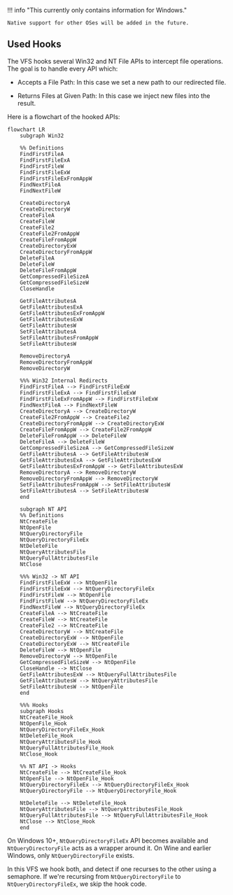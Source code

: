 !!! info "This currently only contains information for Windows."

    Native support for other OSes will be added in the future.

## Used Hooks

The VFS hooks several Win32 and NT File APIs to intercept file operations. The goal is to handle every API which:

- Accepts a File Path: In this case we set a new path to our redirected file.

- Returns Files at Given Path: In this case we inject new files into the result.

Here is a flowchart of the hooked APIs:

```mermaid
flowchart LR
    subgraph Win32

    %% Definitions
    FindFirstFileA
    FindFirstFileExA
    FindFirstFileW
    FindFirstFileExW
    FindFirstFileExFromAppW
    FindNextFileA
    FindNextFileW

    CreateDirectoryA
    CreateDirectoryW
    CreateFileA
    CreateFileW
    CreateFile2
    CreateFile2FromAppW
    CreateFileFromAppW
    CreateDirectoryExW
    CreateDirectoryFromAppW
    DeleteFileA
    DeleteFileW
    DeleteFileFromAppW
    GetCompressedFileSizeA
    GetCompressedFileSizeW
    CloseHandle

    GetFileAttributesA
    GetFileAttributesExA
    GetFileAttributesExFromAppW
    GetFileAttributesExW
    GetFileAttributesW
    SetFileAttributesA
    SetFileAttributesFromAppW
    SetFileAttributesW

    RemoveDirectoryA
    RemoveDirectoryFromAppW
    RemoveDirectoryW

    %%% Win32 Internal Redirects
    FindFirstFileA --> FindFirstFileExW
    FindFirstFileExA --> FindFirstFileExW
    FindFirstFileExFromAppW --> FindFirstFileExW
    FindNextFileA --> FindNextFileW
    CreateDirectoryA --> CreateDirectoryW
    CreateFile2FromAppW --> CreateFile2
    CreateDirectoryFromAppW --> CreateDirectoryExW
    CreateFileFromAppW --> CreateFile2FromAppW
    DeleteFileFromAppW --> DeleteFileW
    DeleteFileA --> DeleteFileW
    GetCompressedFileSizeA --> GetCompressedFileSizeW
    GetFileAttributesA --> GetFileAttributesW
    GetFileAttributesExA --> GetFileAttributesExW
    GetFileAttributesExFromAppW --> GetFileAttributesExW
    RemoveDirectoryA --> RemoveDirectoryW
    RemoveDirectoryFromAppW --> RemoveDirectoryW
    SetFileAttributesFromAppW --> SetFileAttributesW
    SetFileAttributesA --> SetFileAttributesW
    end

    subgraph NT API
    %% Definitions
    NtCreateFile
    NtOpenFile
    NtQueryDirectoryFile
    NtQueryDirectoryFileEx
    NtDeleteFile
    NtQueryAttributesFile
    NtQueryFullAttributesFile
    NtClose

    %%% Win32 -> NT API
    FindFirstFileExW --> NtOpenFile
    FindFirstFileExW --> NtQueryDirectoryFileEx
    FindFirstFileW --> NtOpenFile
    FindFirstFileW --> NtQueryDirectoryFileEx
    FindNextFileW --> NtQueryDirectoryFileEx
    CreateFileA --> NtCreateFile
    CreateFileW --> NtCreateFile
    CreateFile2 --> NtCreateFile
    CreateDirectoryW --> NtCreateFile
    CreateDirectoryExW --> NtOpenFile
    CreateDirectoryExW --> NtCreateFile
    DeleteFileW --> NtOpenFile
    RemoveDirectoryW --> NtOpenFile
    GetCompressedFileSizeW --> NtOpenFile
    CloseHandle --> NtClose
    GetFileAttributesExW --> NtQueryFullAttributesFile
    GetFileAttributesW --> NtQueryAttributesFile
    SetFileAttributesW --> NtOpenFile
    end

    %%% Hooks
    subgraph Hooks
    NtCreateFile_Hook
    NtOpenFile_Hook
    NtQueryDirectoryFileEx_Hook
    NtDeleteFile_Hook
    NtQueryAttributesFile_Hook
    NtQueryFullAttributesFile_Hook
    NtClose_Hook

    %% NT API -> Hooks
    NtCreateFile --> NtCreateFile_Hook
    NtOpenFile --> NtOpenFile_Hook
    NtQueryDirectoryFileEx --> NtQueryDirectoryFileEx_Hook
    NtQueryDirectoryFile --> NtQueryDirectoryFile_Hook

    NtDeleteFile --> NtDeleteFile_Hook
    NtQueryAttributesFile --> NtQueryAttributesFile_Hook
    NtQueryFullAttributesFile --> NtQueryFullAttributesFile_Hook
    NtClose --> NtClose_Hook
    end
```

On Windows 10+, `NtQueryDirectoryFileEx` API becomes available and `NtQueryDirectoryFile` acts as
a wrapper around it. On Wine and earlier Windows, only `NtQueryDirectoryFile` exists.

In this VFS we hook both, and detect if one recurses to the other using a semaphore. If we're
recursing from `NtQueryDirectoryFile` to `NtQueryDirectoryFileEx`, we skip the hook code.